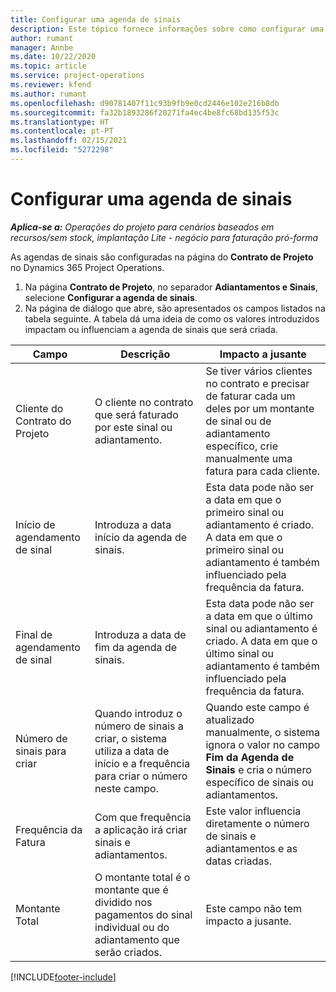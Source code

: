 ```yaml
---
title: Configurar uma agenda de sinais
description: Este tópico fornece informações sobre como configurar uma agenda de sinais no Project Operations.
author: rumant
manager: Annbe
ms.date: 10/22/2020
ms.topic: article
ms.service: project-operations
ms.reviewer: kfend
ms.author: rumant
ms.openlocfilehash: d90781407f11c93b9fb9e0cd2446e102e216b8db
ms.sourcegitcommit: fa32b1893286f20271fa4ec4be8fc68bd135f53c
ms.translationtype: HT
ms.contentlocale: pt-PT
ms.lasthandoff: 02/15/2021
ms.locfileid: "5272298"
---
```

# <a name="set-up-a-retainer-schedule"></a>Configurar uma agenda de sinais

_**Aplica-se a:** Operações do projeto para cenários baseados em recursos/sem stock, implantação Lite - negócio para faturação pró-forma_

As agendas de sinais são configuradas na página do **Contrato de Projeto** no Dynamics 365 Project Operations.

1. Na página **Contrato de Projeto**, no separador **Adiantamentos e Sinais**, selecione **Configurar a agenda de sinais**.
2. Na página de diálogo que abre, são apresentados os campos listados na tabela seguinte. A tabela dá uma ideia de como os valores introduzidos impactam ou influenciam a agenda de sinais que será criada.

| Campo | Descrição | Impacto a jusante |
| --- | --- | --- |
| Cliente do Contrato do Projeto | O cliente no contrato que será faturado por este sinal ou adiantamento. | Se tiver vários clientes no contrato e precisar de faturar cada um deles por um montante de sinal ou de adiantamento específico, crie manualmente uma fatura para cada cliente. |
| Início de agendamento de sinal | Introduza a data início da agenda de sinais. | Esta data pode não ser a data em que o primeiro sinal ou adiantamento é criado. A data em que o primeiro sinal ou adiantamento é também influenciado pela frequência da fatura. |
| Final de agendamento de sinal | Introduza a data de fim da agenda de sinais. | Esta data pode não ser a data em que o último sinal ou adiantamento é criado. A data em que o último sinal ou adiantamento é também influenciado pela frequência da fatura. |
| Número de sinais para criar | Quando introduz o número de sinais a criar, o sistema utiliza a data de início e a frequência para criar o número neste campo. | Quando este campo é atualizado manualmente, o sistema ignora o valor no campo **Fim da Agenda de Sinais** e cria o número específico de sinais ou adiantamentos. |
| Frequência da Fatura | Com que frequência a aplicação irá criar sinais e adiantamentos. | Este valor influencia diretamente o número de sinais e adiantamentos e as datas criadas. |
| Montante Total | O montante total é o montante que é dividido nos pagamentos do sinal individual ou do adiantamento que serão criados. | Este campo não tem impacto a jusante. |


[!INCLUDE[footer-include](../../includes/footer-banner.md)]